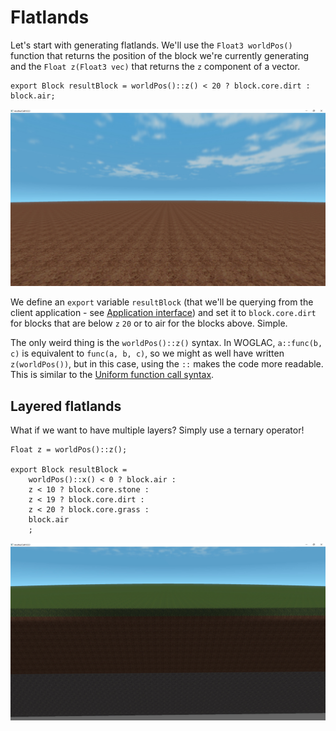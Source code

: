 # Flatlands
Let's start with generating flatlands. We'll use the `Float3 worldPos()` function that returns the position of the block we're currently generating and the `Float z(Float3 vec)` that returns the `z` component of a vector.

```WOGLAC
export Block resultBlock = worldPos()::z() < 20 ? block.core.dirt : block.air;
```
![](img/flatland.jpg)

We define an `export` variable `resultBlock` (that we'll be querying from the client application - see [Application interface](app_interface.md)) and set it to `block.core.dirt` for blocks that are below `z` `20` or to air for the blocks above. Simple.

The only weird thing is the `worldPos()::z()` syntax. In WOGLAC, `a::func(b, c)` is equivalent to `func(a, b, c)`, so we might as well have written `z(worldPos())`, but in this case, using the `::` makes the code more readable. This is similar to the [Uniform function call syntax](https://en.wikipedia.org/wiki/Uniform_Function_Call_Syntax).

## Layered flatlands
What if we want to have multiple layers? Simply use a ternary operator!

```WOGLAC
Float z = worldPos()::z();

export Block resultBlock =
	worldPos()::x() < 0 ? block.air :
	z < 10 ? block.core.stone :
	z < 19 ? block.core.dirt :
	z < 20 ? block.core.grass :
	block.air
	;
```

![](img/layeredFlatland.jpg)